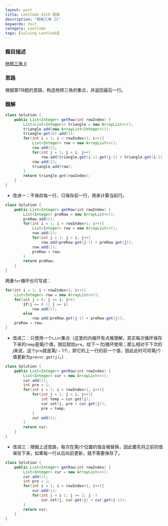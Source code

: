 ```yaml
---
layout: post
title: LeetCode 0119 题解
description: "杨辉三角 II"
keywords: test
category: LeetCode
tags: [solving LeetCode]
---
```


### 题目描述
[杨辉三角 II](https://leetcode-cn.com/problems/pascals-triangle-ii/)

### 思路
根据第118题的思路，构造杨辉三角的集合，并返回最后一行。

### 题解
```java
class Solution {
    public List<Integer> getRow(int rowIndex) {
        List<List<Integer>> triangle = new ArrayList<>();
        triangle.add(new ArrayList<Integer>());
        triangle.get(0).add(1);
        for(int i = 1; i < rowIndex+1; i++){
            List<Integer> row = new ArrayList<>();
            row.add(1);
            for(int j = 1; j < i; j++)
                row.add(triangle.get(i-1).get(j-1) + triangle.get(i-1).get(j)); 
            row.add(1);
            triangle.add(row);
        }
        return triangle.get(rowIndex);
    }
}
```
* 改进一：不保存每一行，只保存前一行，用来计算当前行。
```java
class Solution {
    public List<Integer> getRow(int rowIndex) {
        List<Integer> preRow = new ArrayList<>();
        preRow.add(1);
        for(int i = 1; i < rowIndex+1; i++){
            List<Integer> row = new ArrayList<>();
            row.add(1);
            for(int j = 1; j < i; j++)
                row.add(preRow.get(j-1) + preRow.get(j)); 
            row.add(1);
            preRow = row;
        }
        return preRow;
    }
}
```
两重`for`循环也可写成：
```java
for(int i = 1; i < rowIndex+1; i++){
    List<Integer> row = new ArrayList<>();
    for(int j = 0; j <= i; j++)
        if(j == 0 || j == i)
            row.add(1);
        else
            row.add(preRow.get(j-1) + preRow.get(j)); 
    preRow = row;
}
```
* 改进二：只使用一个`List`集合（这里的内循环有点难理解，其实每次循环保存下来的`temp`是第$j$个值，随后赋给`pre`，给下一次$j$循环使用；那么相对于下次的$j$来说，这个`pre`就是第$j-1$个，即它的上一行的前一个值，因此此时可将第$j$个值更新为`precur.get(j)`。）
```java
class Solution {
    public List<Integer> getRow(int rowIndex) {
        List<Integer> cur = new ArrayList<>();
        cur.add(1);
        int pre = 1;
        for(int i = 1; i < rowIndex+1; i++){
            for(int j = 1; j < i; j++){
                int temp = cur.get(j);
                cur.set(j, pre + cur.get(j));
                pre = temp;
            } 
            cur.add(1);
        }
        return cur;
    }
}
```
* 改进三：根据上述思路，每次在第$j$个位置的值会被替换，因此要先将之前的值保存下来，如果每一行从后向前更新，就不需要保存了。
```java
class Solution {
    public List<Integer> getRow(int rowIndex) {
        List<Integer> cur = new ArrayList<>();
        cur.add(1);
        int pre = 1;
        for(int i = 1; i < rowIndex+1; i++){
            cur.add(1);
            for(int j = i-1; j >= 1; j--)
                cur.set(j, cur.get(j) + cur,get(j-1));
        }
        return cur;
    }
}
```